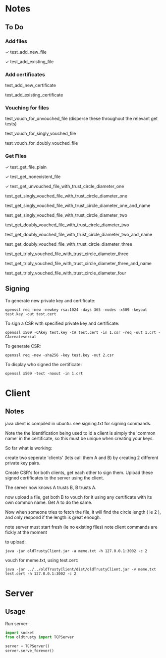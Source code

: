 # Notes

## To Do

### Add files

✓ test_add_new_file

✓ test_add_existing_file

### Add certificates

test_add_new_certificate

test_add_existing_certificate

### Vouching for files

test_vouch_for_unvouched_file (disperse these throughout the relevant get tests)

test_vouch_for_singly_vouched_file

test_vouch_for_doubly_vouched_file

### Get Files

✓ test_get_file_plain

✓ test_get_nonexistent_file

✓ test_get_unvouched_file_with_trust_circle_diameter_one


test_get_singly_vouched_file_with_trust_circle_diameter_one

test_get_singly_vouched_file_with_trust_circle_diameter_one_and_name

test_get_singly_vouched_file_with_trust_circle_diameter_two


test_get_doubly_vouched_file_with_trust_circle_diameter_two

test_get_doubly_vouched_file_with_trust_circle_diameter_two_and_name

test_get_doubly_vouched_file_with_trust_circle_diameter_three


test_get_triply_vouched_file_with_trust_circle_diameter_three

test_get_triply_vouched_file_with_trust_circle_diameter_three_and_name

test_get_triply_vouched_file_with_trust_circle_diameter_four



## Signing

To generate new private key and certificate:

```
openssl req -new -newkey rsa:1024 -days 365 -nodes -x509 -keyout test.key -out test.cert
```

To sign a CSR with specified private key and certificate:

```
openssl x509 -CAkey test.key -CA test.cert -in 1.csr -req -out 1.crt -CAcreateserial
```

To generate CSR:

```
openssl req -new -sha256 -key test.key -out 2.csr
```

To display who signed the certificate:

```
openssl x509 -text -noout -in 1.crt
```

# Client

## Notes

java client is compiled in ubuntu. see signing.txt for signing commands.

Note the the Identification being used to id a client is simply the 'common name' in the certificate, so this must be unique when creating your keys.

So far what is working:

create two seperate 'clients' (lets call them A and B) by creating 2 different private key pairs.

Create CSR's for both clients, get each other to sign them. Upload these signed certificates to the server using the client.

The server now knows A trusts B, B trusts A.

now upload a file, get both B to vouch for it using any certificate with its own common name. Get A to do the same.

Now when someone tries to fetch the file, it will find the circle length ( ie 2 ), and only respond if the length is great enough.

note server must start fresh (ie no existing files)
note client commands are fickly at the moment

to upload:

```
java -jar oldTrustyClient.jar -a meme.txt -h 127.0.0.1:3002 -c 2
```

vouch for meme.txt, using test.cert:

```
java -jar ../../oldTrustyClient/dist/oldTrustyClient.jar -v meme.txt test.cert -h 127.0.0.1:3002 -c 2
```

# Server

## Usage

Run server:

```python
import socket
from oldtrusty import TCPServer

server = TCPServer()
server.serve_forever()
```
